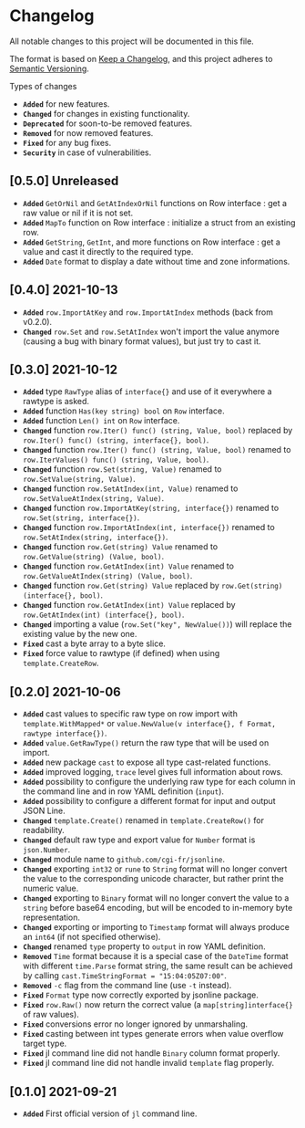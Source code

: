# Changelog

All notable changes to this project will be documented in this file.

The format is based on [Keep a Changelog](https://keepachangelog.com/en/1.1.0/),
and this project adheres to [Semantic Versioning](https://semver.org/spec/v2.0.0.html).

Types of changes

- **`Added`** for new features.
- **`Changed`** for changes in existing functionality.
- **`Deprecated`** for soon-to-be removed features.
- **`Removed`** for now removed features.
- **`Fixed`** for any bug fixes.
- **`Security`** in case of vulnerabilities.

## [0.5.0] Unreleased

- **`Added`** `GetOrNil` and `GetAtIndexOrNil` functions on Row interface : get a raw value or nil if it is not set.
- **`Added`** `MapTo` function on Row interface : initialize a struct from an existing row.
- **`Added`** `GetString`, `GetInt`, and more functions on Row interface : get a value and cast it directly to the required type.
- **`Added`** `Date` format to display a date without time and zone informations.

## [0.4.0] 2021-10-13

- **`Added`** `row.ImportAtKey` and `row.ImportAtIndex` methods (back from v0.2.0).
- **`Changed`** `row.Set` and `row.SetAtIndex` won't import the value anymore (causing a bug with binary format values), but just try to cast it.

## [0.3.0] 2021-10-12

- **`Added`** type `RawType` alias of `interface{}` and use of it everywhere a rawtype is asked.
- **`Added`** function `Has(key string) bool` on `Row` interface.
- **`Added`** function `Len() int` on `Row` interface.
- **`Changed`** function `row.Iter() func() (string, Value, bool)` replaced by `row.Iter() func() (string, interface{}, bool)`.
- **`Changed`** function `row.Iter() func() (string, Value, bool)` renamed to `row.IterValues() func() (string, Value, bool)`.
- **`Changed`** function `row.Set(string, Value)` renamed to `row.SetValue(string, Value)`.
- **`Changed`** function `row.SetAtIndex(int, Value)` renamed to `row.SetValueAtIndex(string, Value)`.
- **`Changed`** function `row.ImportAtKey(string, interface{})` renamed to `row.Set(string, interface{})`.
- **`Changed`** function `row.ImportAtIndex(int, interface{})` renamed to `row.SetAtIndex(string, interface{})`.
- **`Changed`** function `row.Get(string) Value` renamed to `row.GetValue(string) (Value, bool)`.
- **`Changed`** function `row.GetAtIndex(int) Value` renamed to `row.GetValueAtIndex(string) (Value, bool)`.
- **`Changed`** function `row.Get(string) Value` replaced by `row.Get(string) (interface{}, bool)`.
- **`Changed`** function `row.GetAtIndex(int) Value` replaced by `row.GetAtIndex(int) (interface{}, bool)`.
- **`Changed`** importing a value (`row.Set("key", NewValue())`) will replace the existing value by the new one.
- **`Fixed`** cast a byte array to a byte slice.
- **`Fixed`** force value to rawtype (if defined) when using `template.CreateRow`.

## [0.2.0] 2021-10-06

- **`Added`** cast values to specific raw type on row import with `template.WithMapped*` or `value.NewValue(v interface{}, f Format, rawtype interface{})`.
- **`Added`** `value.GetRawType()` return the raw type that will be used on import.
- **`Added`** new package `cast` to expose all type cast-related functions.
- **`Added`** improved logging, `trace` level gives full information about rows.
- **`Added`** possibility to configure the underlying raw type for each column in the command line and in row YAML definition (`input`).
- **`Added`** possibility to configure a different format for input and output JSON Line.
- **`Changed`** `template.Create()` renamed in `template.CreateRow()` for readability.
- **`Changed`** default raw type and export value for `Number` format is `json.Number`.
- **`Changed`** module name to `github.com/cgi-fr/jsonline`.
- **`Changed`** exporting `int32` or `rune` to `String` format will no longer convert the value to the corresponding unicode character, but rather print the numeric value.
- **`Changed`** exporting to `Binary` format will no longer convert the value to a `string` before base64 encoding, but will be encoded to in-memory byte representation.
- **`Changed`** exporting or importing to `Timestamp` format will always produce an `int64` (if not specified otherwise).
- **`Changed`** renamed `type` property to `output` in row YAML definition.
- **`Removed`** `Time` format because it is a special case of the `DateTime` format with different `time.Parse` format string, the same result can be achieved by calling `cast.TimeStringFormat = "15:04:05Z07:00"`.
- **`Removed`** `-c` flag from the command line (use `-t` instead).
- **`Fixed`** `Format` type now correctly exported by jsonline package.
- **`Fixed`** `row.Raw()` now return the correct value (a `map[string]interface{}` of raw values).
- **`Fixed`** conversions error no longer ignored by unmarshaling.
- **`Fixed`** casting between int types generate errors when value overflow target type.
- **`Fixed`** jl command line did not handle `Binary` column format properly.
- **`Fixed`** jl command line did not handle invalid `template` flag properly.

## [0.1.0] 2021-09-21

- **`Added`** First official version of `jl` command line.
